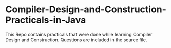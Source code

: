 # Compiler-Design-and-Construction-Practicals-in-Java
This Repo contains practicals that were done while learning Compiler Design and Construction.
Questions are included in the source file.
